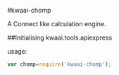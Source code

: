 #kwaai-chomp

A Connect like calculation engine.

##Initialising
kwaai.tools.apiexpress

usage:
```javascript
var chomp=require('kwaai-chomp');
```


